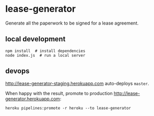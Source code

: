# lease-generator
Generate all the paperwork to be signed for a lease agreement.

## local development
```
npm install  # install dependencies
node index.js  # run a local server
```

## devops
http://lease-generator-staging.herokuapp.com auto-deploys `master`.

When happy with the result, promote to production http://lease-generator.herokuapp.com:

```
heroku pipelines:promote -r heroku --to lease-generator
```
